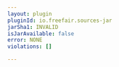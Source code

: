 ```yaml
---
layout: plugin
pluginId: io.freefair.sources-jar
jarSha1: INVALID
isJarAvailable: false
error: NONE
violations: []

---
```

